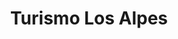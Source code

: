 ---
title: "Turismo Los Alpes"
url: /ciudad-autonoma-de-buenos-aires/turismo-los-alpes/
shop: agencia de viajes
---